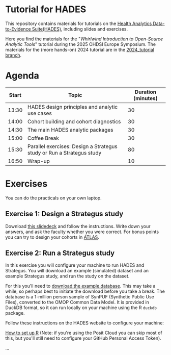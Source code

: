 # Tutorial for HADES

This repository contains materials for tutorials on the [Health Analytics Data-to-Evidence Suite(HADES)](https://ohdsi.github.io/Hades/), including slides and exercises.

Here you find the materials for the "*Whirlwind Introduction to Open-Source Analytic Tools*" tutorial during the 2025 OHDSI Europe Symposium.
The materials for the (more hands-on) 2024 tutorial are in the [2024_tutorial branch](https://github.com/OHDSI/Tutorial-Hades/tree/2024_tutorial).


# Agenda

| Start | Topic                                                                        | Duration (minutes) |
|-------|------------------------------------------------------------------------------|--------------------|
| 13:30 | HADES design principles and analytic use cases                               | 30                 |
| 14:00 | Cohort building and cohort diagnostics                                       | 30                 |
| 14:30 | The main HADES analytic packages                                             | 30                 |
| 15:00 | Coffee Break                                                                 | 30                 |
| 15:30 | Parallel exercises: Design a Strategus study or Run a Strategus study        | 80                 |
| 16:50 | Wrap-up                                                                      | 10                 |


# Exercises

You can do the practicals on your own laptop.

## Exercise 1: Design a Strategus study

Download [this slidedeck](https://github.com/OHDSI/Tutorial-Hades/blob/main/slides/DesignAStrategusStudy.pptx) and follow the instructions. 
Write down your answers, and ask the faculty whether you were correct.
For bonus points you can try to design your cohorts in [ATLAS](https://atlas-demo.ohdsi.org/).

## Exercise 2: Run a Strategus study

In this exercise you will configure your machine to run HADES and Strategus. 
You will download an example (simulated) dataset and an example Strategus study, and run the study on the dataset.

For this you'll need to [download the example database](https://drive.google.com/file/d/1l5wq57fAslnoFR2umFQvVZbDiq5IK0UF/view?usp=sharing). 
This may take a while, so perhaps best to initiate the download before you take a break.
The database is a 1-million person sample of SynPUF (Synthetic Public Use Files), converted to the OMOP Common Data Model.
It is provided in DuckDB format, so it can run locally on your machine using the R `duckdb` package.

Follow these instructions on the HADES website to configure your machine:

[How to set up R](https://ohdsi.github.io/Hades/rSetup.html) (Note: if you're using the Posit Cloud you can skip most of this, but you'll still need to configure your GitHub Personal Access Token).

...
